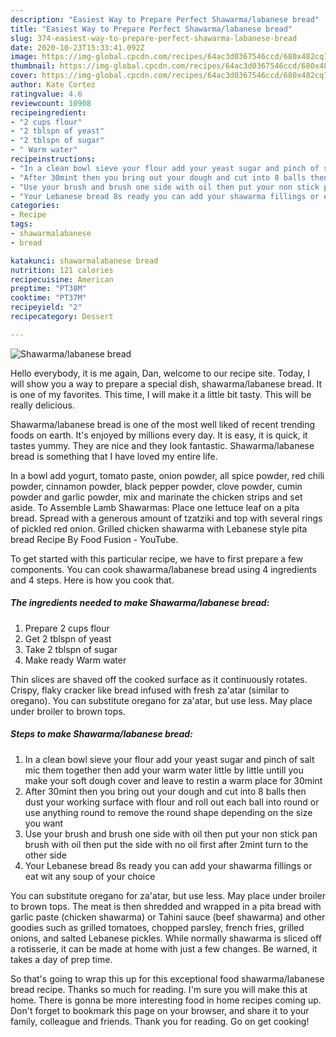 ```yaml
---
description: "Easiest Way to Prepare Perfect Shawarma/labanese bread"
title: "Easiest Way to Prepare Perfect Shawarma/labanese bread"
slug: 374-easiest-way-to-prepare-perfect-shawarma-labanese-bread
date: 2020-10-23T15:33:41.092Z
image: https://img-global.cpcdn.com/recipes/64ac3d0367546ccd/680x482cq70/shawarmalabanese-bread-recipe-main-photo.jpg
thumbnail: https://img-global.cpcdn.com/recipes/64ac3d0367546ccd/680x482cq70/shawarmalabanese-bread-recipe-main-photo.jpg
cover: https://img-global.cpcdn.com/recipes/64ac3d0367546ccd/680x482cq70/shawarmalabanese-bread-recipe-main-photo.jpg
author: Kate Cortez
ratingvalue: 4.6
reviewcount: 10908
recipeingredient:
- "2 cups flour"
- "2 tblspn of yeast"
- "2 tblspn of sugar"
- " Warm water"
recipeinstructions:
- "In a clean bowl sieve your flour add your yeast sugar and pinch of salt mic them together then add your warm water little by little untill you make your soft dough cover and leave to restin a warm place for 30mint"
- "After 30mint then you bring out your dough and cut into 8 balls then dust your working surface with flour and roll out each ball into round or use anything round to remove the round shape depending on the size you want"
- "Use your brush and brush one side with oil then put your non stick pan brush with oil then put the side with no oil first after 2mint turn to the other side"
- "Your Lebanese bread 8s ready you can add your shawarma fillings or eat wit any soup of your choice"
categories:
- Recipe
tags:
- shawarmalabanese
- bread

katakunci: shawarmalabanese bread 
nutrition: 121 calories
recipecuisine: American
preptime: "PT38M"
cooktime: "PT37M"
recipeyield: "2"
recipecategory: Dessert

---
```



![Shawarma/labanese bread](https://img-global.cpcdn.com/recipes/64ac3d0367546ccd/680x482cq70/shawarmalabanese-bread-recipe-main-photo.jpg)

Hello everybody, it is me again, Dan, welcome to our recipe site. Today, I will show you a way to prepare a special dish, shawarma/labanese bread. It is one of my favorites. This time, I will make it a little bit tasty. This will be really delicious.

Shawarma/labanese bread is one of the most well liked of recent trending foods on earth. It's enjoyed by millions every day. It is easy, it is quick, it tastes yummy. They are nice and they look fantastic. Shawarma/labanese bread is something that I have loved my entire life.

In a bowl add yogurt, tomato paste, onion powder, all spice powder, red chili powder, cinnamon powder, black pepper powder, clove powder, cumin powder and garlic powder, mix and marinate the chicken strips and set aside. To Assemble Lamb Shawarmas: Place one lettuce leaf on a pita bread. Spread with a generous amount of tzatziki and top with several rings of pickled red onion. Grilled chicken shawarma with Lebanese style pita bread Recipe By Food Fusion - YouTube.


To get started with this particular recipe, we have to first prepare a few components. You can cook shawarma/labanese bread using 4 ingredients and 4 steps. Here is how you cook that.

<!--inarticleads1-->

##### The ingredients needed to make Shawarma/labanese bread:

1. Prepare 2 cups flour
1. Get 2 tblspn of yeast
1. Take 2 tblspn of sugar
1. Make ready  Warm water


Thin slices are shaved off the cooked surface as it continuously rotates. Crispy, flaky cracker like bread infused with fresh za&#39;atar (similar to oregano). You can substitute oregano for za&#39;atar, but use less. May place under broiler to brown tops. 

<!--inarticleads2-->

##### Steps to make Shawarma/labanese bread:

1. In a clean bowl sieve your flour add your yeast sugar and pinch of salt mic them together then add your warm water little by little untill you make your soft dough cover and leave to restin a warm place for 30mint
1. After 30mint then you bring out your dough and cut into 8 balls then dust your working surface with flour and roll out each ball into round or use anything round to remove the round shape depending on the size you want
1. Use your brush and brush one side with oil then put your non stick pan brush with oil then put the side with no oil first after 2mint turn to the other side
1. Your Lebanese bread 8s ready you can add your shawarma fillings or eat wit any soup of your choice


You can substitute oregano for za&#39;atar, but use less. May place under broiler to brown tops. The meat is then shredded and wrapped in a pita bread with garlic paste (chicken shawarma) or Tahini sauce (beef shawarma) and other goodies such as grilled tomatoes, chopped parsley, french fries, grilled onions, and salted Lebanese pickles. While normally shawarma is sliced off a rotisserie, it can be made at home with just a few changes. Be warned, it takes a day of prep time. 

So that's going to wrap this up for this exceptional food shawarma/labanese bread recipe. Thanks so much for reading. I'm sure you will make this at home. There is gonna be more interesting food in home recipes coming up. Don't forget to bookmark this page on your browser, and share it to your family, colleague and friends. Thank you for reading. Go on get cooking!
